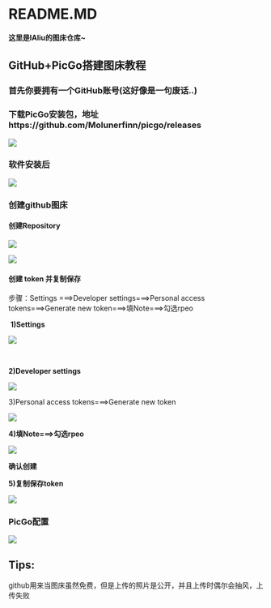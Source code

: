 # README.MD

**这里是IAliu的图床仓库~**

## GitHub+PicGo搭建图床教程

### 首先你要拥有一个GitHub账号(这好像是一句废话..)

### 下载PicGo安装包，地址https://github.com/Molunerfinn/picgo/releases

![](https://cdn.jsdelivr.net/gh/IAliu1010/ialiu_pic@master/pic/1.png)

### 软件安装后

![](https://cdn.jsdelivr.net/gh/IAliu1010/ialiu_pic@master/pic/2.png)

### 创建github图床

#### 创建Repository

![](https://cdn.jsdelivr.net/gh/IAliu1010/ialiu_pic@master/pic/3.png)

![](https://cdn.jsdelivr.net/gh/IAliu1010/ialiu_pic@master/pic/4.png)

#### 创建 token 并复制保存

步骤：Settings ===>Developer settings===>Personal access tokens===>Generate new token===>填Note===>勾选rpeo

​	**1)Settings** 

![](https://cdn.jsdelivr.net/gh/IAliu1010/ialiu_pic@master/pic/5.png)

​	

**2)Developer settings**

![](https://cdn.jsdelivr.net/gh/IAliu1010/ialiu_pic@master/pic/6.png)

3)Personal access tokens===>Generate new token

![](https://cdn.jsdelivr.net/gh/IAliu1010/ialiu_pic@master/pic/7.png)

**4)填Note===>勾选rpeo**

![](https://cdn.jsdelivr.net/gh/IAliu1010/ialiu_pic@master/pic/8.png)

**确认创建**

**5)复制保存token**

![](https://cdn.jsdelivr.net/gh/IAliu1010/ialiu_pic@master/pic/9.png)

### PicGo配置

![](https://cdn.jsdelivr.net/gh/IAliu1010/ialiu_pic@master/pic/10.png)



## Tips:

github用来当图床虽然免费，但是上传的照片是公开，并且上传时偶尔会抽风，上传失败